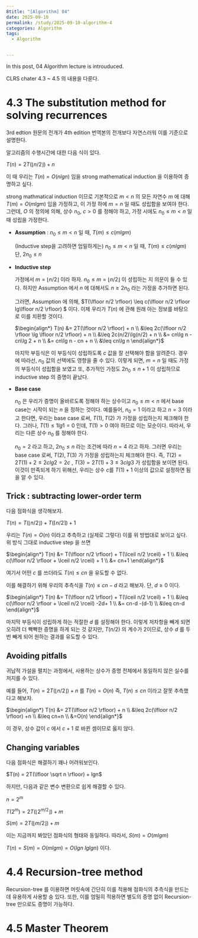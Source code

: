 ```yaml
---
8title: "[Algorithm] 04"
date: 2025-09-10
permalink: /study/2025-09-10-algorithm-4
categories: Algorithm
tags: 
  - Algorithm


---
```


In this post, 04 Algorithm lecture is introuduced. 



CLRS chater 4.3 ~ 4.5 의 내용을 다룬다.

# 4.3 The substitution method for solving recurrences

3rd edtion 원문의 전개가 4th edition 번역본의 전개보다 자연스러워 이를 기준으로 설명한다.

알고리즘의 수행시간에 대한 다음 식이 있다.

$T(n) = 2T(\lfloor n/2 \rfloor) + n$ 

이 때 우리는 $T(n) = O(nlgn)$ 임을 strong mathematical induction 을 이용하여 증명하고 싶다. 

strong mathmatical induction 이므로 기본적으로 $m < n$ 의 모든  자연수 $m$ 에 대해 $T(m) = O(mlgm)$ 임을 가정하고, 이 가정 하에  $m = n$ 일 때도 성립함을 보여야 한다. 그런데, $O$ 의 정의에 의해, 상수 $n_0,\ c > 0$ 를 정해야 하고, 가정 시에도  $n_0 \leq m < n$ 일 때 성립을 가정한다.

- **Assumption** : $n_0 \leq m < n$ 일 때, $T(m) \leq c(mlgm)$

  (Inductive step을 고려하면 엄밀하게는)  $n_0 \leq m < n$ 일 때, $T(m)\leq c(mlgm)$ 단,  $2n_0 \leq n$

- **Inductive step**

  가정에서 $m = \lfloor n/2 \rfloor$ 이라 하자. $n_0 \leq m = \lfloor n/2 \rfloor$ 이 성립하는 지 의문이 들 수 있다. 하지만 Assumption 에서 $n$ 에 대해서도 $n \geq 2n_0$ 라는 가정을 추가하면 된다. 

  그러면, Assumption 에 의해, $T(\lfloor n/2 \rfloor) \leq c(\lfloor n/2 \rfloor lg\lfloor n/2 \rfloor) $ 이다. 이제 우리가 $T(n)$ 에 관해 원래 아는 정보를 바탕으로 이를 치환할 것이다.

  $\begin{align*}
  T(n) &= 2T(\lfloor n/2 \rfloor) + n \\
       &\leq 2c(\lfloor n/2 \rfloor \lg \lfloor n/2 \rfloor) + n \\
       &\leq 2c(n/2)\lg(n/2) + n \\
       &= cn\lg n - cn\lg 2 + n \\
       &= cn\lg n - cn + n \\
       &\leq cn\lg n
  \end{align*}$ 

  마지막 부등식은 이 부등식이 성립하도록 $c$ 값을 잘 선택해야 함을 알려준다. 경우에 따라선, $n_0$ 값의 선택에도 영향을 줄 수 있다. 이렇게 되면, $m = n$ 일 때도 가정의 부등식이 성립함을 보였고 또, 추가적인 가정도 $2n_0 \leq n+1$ 이 성립하므로 inductive step 의 증명이 끝났다.

- **Base case**

  $n_0$ 은 우리가 증명이 올바르도록 정해야 하는 상수이고 $n_0 \leq m < n$ 에서 base case는 시작이 되는 $n$ 을 정하는 것이다. 예를들어, $n_0 = 1$ 이라고 하고 $n = 3$ 이라고 한다면, 우리는 base case 로써,  $T(1), T(2)$ 가 가정을 성립하는지 체크해야 한다. 그러나, $T(1) \leq 1lg1 = 0$ 인데, $T(1) > 0$ 여야 하므로 이는 모순이다. 따라서, 우리는 다른 상수 $n_0$ 를 정해야 한다. 

  $n_0=2$ 라고 하고, $2n_0 \leq n$ 라는 조건에 따라 $n=4$ 라고 하자. 그러면 우리는 base case 로써, $T(2), T(3)$ 가 가정을 성립하는지 체크해야 한다. 즉, $T(2) = 2T(1) + 2 \leq 2clg2 = 2c$ , $T(3) = 2T(1) + 3 \leq 3clg3$ 가 성립함을 보이면 된다. 이것이 만족되게 하기 위해선, 우리는 상수 $c$를 $T(1) + 1$ 이상의 값으로 설정하면 됨을 알 수 있다. 

## Trick : subtracting lower-order term

다음 점화식을 생각해보자.

$T(n) = T(\lfloor n/2 \rfloor) + T(\lceil n/2 \rceil) + 1$ 

우리는 $T(n) = O(n)$ 이라고 추측하고 (실제로 그렇다) 이를 위 방법대로 보이고 싶다. 위 방식 그대로 inductive step 을 쓰면

$\begin{align*}
T(n) &= T(\lfloor n/2 \rfloor) + T(\lceil n/2 \rceil) + 1 \\
     &\leq c(\lfloor n/2 \rfloor + \lceil n/2 \rceil) + 1 \\
     &= cn+1 
\end{align*}$ 

여기서 어떤 $c$ 를 쓰더라도 $T(n) \leq cn$ 을 유도할 수 없다. 

이를 해결하기 위해 우리의 추측식을 $T(n) \leq cn -d$ 라고 해보자. 단, $d \geq 0$ 이다.

$\begin{align*}
T(n) &= T(\lfloor n/2 \rfloor) + T(\lceil n/2 \rceil) + 1 \\
     &\leq c(\lfloor n/2 \rfloor + \lceil n/2 \rceil) -2d+ 1 \\
     &= cn-d -(d-1) \\ &\leq cn-d
\end{align*}$ 

마지막 부등식이 성립하게 하는 적절한 $d$ 를 설정해야 한다. 이렇게 저차항을 빼게 되면 오히려 더 빡빡한 증명을 하게 되는 것 같지만, $T(n/2)$ 의 계수가 2이므로, 상수 $d$ 를 두 번 빼게 되어 원하는 결과를 유도할 수 있다.

## Avoiding pitfalls

귀납적 가설을 펼치는 과정에서, 사용하는 상수가 증명 전체에서 동일하지 않은 실수를 저지를 수 있다. 

예를 들어, $T(n) = 2T(\lfloor n/2 \rfloor) + n$ 를 $T(n) = O(n)$ 즉, $T(n) \leq cn$ 이라고 잘못 추측했다고 해보자.

$\begin{align*}
T(n) &= 2T(\lfloor n/2 \rfloor) + n \\
     &\leq 2c(\lfloor n/2 \rfloor) +n \\
     &\leq cn+n \\ &=O(n)
\end{align*}$ 

이 경우, 상수 값이 $c$ 에서 $c+1$ 로 바뀐 셈이므로 옳지 않다. 

## Changing variables

다음 점화식은 해결하기 꽤나 어려워보인다.

 $T(n) = 2T(\lfloor \sqrt n \rfloor) + lgn$

하지만, 다음과 같은 변수 변환으로 쉽게 해결할 수 있다.

$n=2^m$ 

$T(2^m) = 2T(\lfloor 2^{m/2} \rfloor) + m$

$S(m) = 2T(\lfloor m/2 \rfloor) + m$

이는 지금까지 봐았던 점화식의 형태와 동일하다. 따라서, $S(m) = O(mlgm)$

$T(n) = S(m) = O(mlgm) = O(lgn \ lglgn)$ 이다.

# 4.4 Recursion-tree method

Recursion-tree 를 이용하면 머릿속에 간단히 이를 적용해 점화식의 추측식을 만드는데 유용하게 사용할 숭 있다. 또한, 이를 엄밀히 적용하면 별도의 증명 없이 Recursion-tree 만으로도 증명이 가능하다.



# 4.5 Master Theorem



